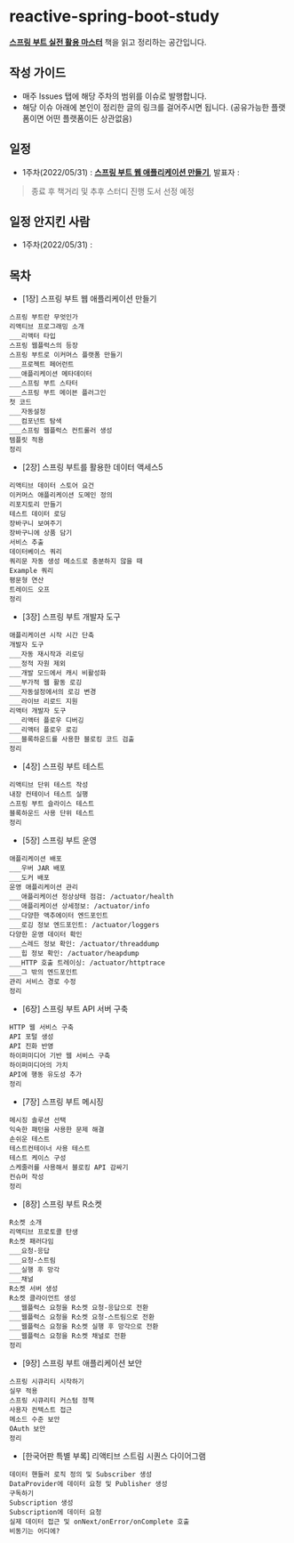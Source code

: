 # reactive-spring-boot-study

[**스프링 부트 실전 활용 마스터**](http://www.yes24.com/Product/Goods/101803558) 책을 읽고 정리하는 공간입니다.

## 작성 가이드
* 매주 Issues 탭에 해당 주차의 범위를 이슈로 발행합니다.
* 해당 이슈 아래에 본인이 정리한 글의 링크를 걸어주시면 됩니다. (공유가능한 플랫폼이면 어떤 플랫폼이든 상관없음)

## 일정
* 1주차(2022/05/31) : [**스프링 부트 웹 애플리케이션 만들기**](https://github.com/hmg0616/reactive-spring-boot-study/issues/1), 발표자 : 

> 종료 후 책거리 및 추후 스터디 진행 도서 선정 예정

## 일정 안지킨 사람
* 1주차(2022/05/31) : 

## 목차
* [1장] 스프링 부트 웹 애플리케이션 만들기
```
스프링 부트란 무엇인가
리액티브 프로그래밍 소개
___리액터 타입
스프링 웹플럭스의 등장
스프링 부트로 이커머스 플랫폼 만들기
___프로젝트 페어런트
___애플리케이션 메타데이터
___스프링 부트 스타터
___스프링 부트 메이븐 플러그인
첫 코드
___자동설정
___컴포넌트 탐색
___스프링 웹플럭스 컨트롤러 생성
템플릿 적용
정리
```

* [2장] 스프링 부트를 활용한 데이터 액세스5
```
리액티브 데이터 스토어 요건
이커머스 애플리케이션 도메인 정의
리포지토리 만들기
테스트 데이터 로딩
장바구니 보여주기
장바구니에 상품 담기
서비스 추출
데이터베이스 쿼리
쿼리문 자동 생성 메소드로 충분하지 않을 때
Example 쿼리
평문형 연산
트레이드 오프
정리
```

* [3장] 스프링 부트 개발자 도구
```
애플리케이션 시작 시간 단축
개발자 도구
___자동 재시작과 리로딩
___정적 자원 제외
___개발 모드에서 캐시 비활성화
___부가적 웹 활동 로깅
___자동설정에서의 로깅 변경
___라이브 리로드 지원
리액터 개발자 도구
___리액터 플로우 디버깅
___리액터 플로우 로깅
___블록하운드를 사용한 블로킹 코드 검출
정리
```

* [4장] 스프링 부트 테스트
```
리액티브 단위 테스트 작성
내장 컨테이너 테스트 실행
스프링 부트 슬라이스 테스트
블록하운드 사용 단위 테스트
정리
```

* [5장] 스프링 부트 운영
```
애플리케이션 배포
___우버 JAR 배포
___도커 배포
운영 애플리케이션 관리
___애플리케이션 정상상태 점검: /actuator/health
___애플리케이션 상세정보: /actuator/info
___다양한 액추에이터 엔드포인트
___로깅 정보 엔드포인트: /actuator/loggers
다양한 운영 데이터 확인
___스레드 정보 확인: /actuator/threaddump
___힙 정보 확인: /actuator/heapdump
___HTTP 호출 트레이싱: /actuator/httptrace
___그 밖의 엔드포인트
관리 서비스 경로 수정
정리
```

* [6장] 스프링 부트 API 서버 구축
```
HTTP 웹 서비스 구축
API 포털 생성
API 진화 반영
하이퍼미디어 기반 웹 서비스 구축
하이퍼미디어의 가치
API에 행동 유도성 추가
정리
```

* [7장] 스프링 부트 메시징
```
메시징 솔루션 선택
익숙한 패턴을 사용한 문제 해결
손쉬운 테스트
테스트컨테이너 사용 테스트
테스트 케이스 구성
스케줄러를 사용해서 블로킹 API 감싸기
컨슈머 작성
정리
```

* [8장] 스프링 부트 R소켓
```
R소켓 소개
리액티브 프로토콜 탄생
R소켓 패러다임
___요청-응답
___요청-스트림
___실행 후 망각
___채널
R소켓 서버 생성
R소켓 클라이언트 생성
___웹플럭스 요청을 R소켓 요청-응답으로 전환
___웹플럭스 요청을 R소켓 요청-스트림으로 전환
___웹플럭스 요청을 R소켓 실행 후 망각으로 전환
___웹플럭스 요청을 R소켓 채널로 전환
정리
```

* [9장] 스프링 부트 애플리케이션 보안
```
스프링 시큐리티 시작하기
실무 적용
스프링 시큐리티 커스텀 정책
사용자 컨텍스트 접근
메소드 수준 보안
OAuth 보안
정리
```

* [한국어판 특별 부록] 리액티브 스트림 시퀀스 다이어그램
```
데이터 핸들러 로직 정의 및 Subscriber 생성
DataProvider에 데이터 요청 및 Publisher 생성
구독하기
Subscription 생성
Subscription에 데이터 요청
실제 데이터 접근 및 onNext/onError/onComplete 호출
비동기는 어디에?
```
